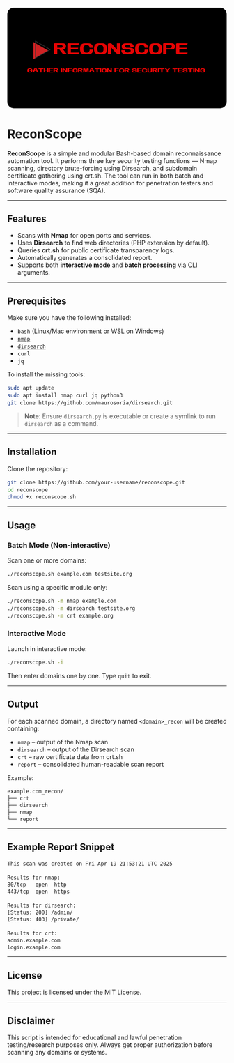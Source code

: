 <p align="center">
  <img src="https://github.com/Ruhanyat-994/Reconscope/blob/main/Attachments/reconscope.png?raw=true" alt="Description" style="border-radius: 15px; width: 1000px;">
</p>

# ReconScope

**ReconScope** is a simple and modular Bash-based domain reconnaissance automation tool. It performs three key security testing functions — Nmap scanning, directory brute-forcing using Dirsearch, and subdomain certificate gathering using crt.sh. The tool can run in both batch and interactive modes, making it a great addition for penetration testers and software quality assurance (SQA).

---

## Features

-  Scans with **Nmap** for open ports and services.
-  Uses **Dirsearch** to find web directories (PHP extension by default).
-  Queries **crt.sh** for public certificate transparency logs.
-  Automatically generates a consolidated report.
-  Supports both **interactive mode** and **batch processing** via CLI arguments.

---

## Prerequisites

Make sure you have the following installed:

- `bash` (Linux/Mac environment or WSL on Windows)
- [`nmap`](https://nmap.org/)
- [`dirsearch`](https://github.com/maurosoria/dirsearch)
- `curl`
- `jq`

To install the missing tools:

```bash
sudo apt update
sudo apt install nmap curl jq python3
git clone https://github.com/maurosoria/dirsearch.git
```

> **Note**: Ensure `dirsearch.py` is executable or create a symlink to run `dirsearch` as a command.

---

## Installation

Clone the repository:

```bash
git clone https://github.com/your-username/reconscope.git
cd reconscope
chmod +x reconscope.sh
```

---

## Usage

### Batch Mode (Non-interactive)

Scan one or more domains:

```bash
./reconscope.sh example.com testsite.org
```

Scan using a specific module only:

```bash
./reconscope.sh -m nmap example.com
./reconscope.sh -m dirsearch testsite.org
./reconscope.sh -m crt example.org
```

### Interactive Mode

Launch in interactive mode:

```bash
./reconscope.sh -i
```

Then enter domains one by one. Type `quit` to exit.

---

## Output

For each scanned domain, a directory named `<domain>_recon` will be created containing:

- `nmap` – output of the Nmap scan
- `dirsearch` – output of the Dirsearch scan
- `crt` – raw certificate data from crt.sh
- `report` – consolidated human-readable scan report

Example:

```
example.com_recon/
├── crt
├── dirsearch
├── nmap
└── report
```

---

## Example Report Snippet

```
This scan was created on Fri Apr 19 21:53:21 UTC 2025

Results for nmap:
80/tcp   open  http
443/tcp  open  https

Results for dirsearch:
[Status: 200] /admin/
[Status: 403] /private/

Results for crt:
admin.example.com
login.example.com
```

---

## License

This project is licensed under the MIT License.

---

## Disclaimer

This script is intended for educational and lawful penetration testing/research purposes only. Always get proper authorization before scanning any domains or systems.

